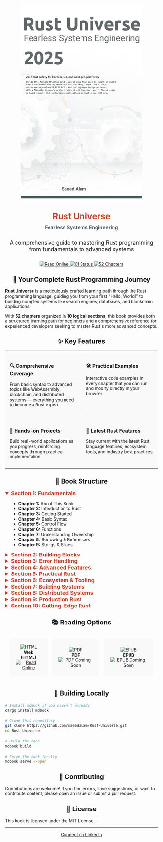 <div align="center">
  <img src="Rust Univers.png" alt="Rust Universe Book Cover" width="400px">
  
  <h1 style="color: #CE412B; margin-bottom: 0;">Rust Universe</h1>
  <h3 style="color: #556270; margin-top: 10px; margin-bottom: 30px;">Fearless Systems Engineering</h3>
  
  <p style="font-size: 18px; max-width: 600px; margin: 0 auto 30px auto;">
    A comprehensive guide to mastering Rust programming from fundamentals to advanced systems
  </p>

  <p>
    <a href="https://saeedalam.github.io/Rust-Universe">
      <img src="https://img.shields.io/badge/Read-Online-CE412B?style=for-the-badge&logo=rust" alt="Read Online">
    </a>
    <a href="https://github.com/saeedalam/Rust-Universe/actions">
      <img src="https://img.shields.io/badge/CI-Status-4E9A26?style=for-the-badge&logo=github-actions" alt="CI Status">
    </a>
    <a href="#book-structure">
      <img src="https://img.shields.io/badge/Chapters-52-FF7800?style=for-the-badge&logo=bookstack" alt="52 Chapters">
    </a>
  </p>
</div>

<div align="center">
  <h2>🚀 Your Complete Rust Programming Journey</h2>
</div>

**Rust Universe** is a meticulously crafted learning path through the Rust programming language, guiding you from your first "Hello, World!" to building complex systems like search engines, databases, and blockchain applications.

With **52 chapters** organized in **10 logical sections**, this book provides both a structured learning path for beginners and a comprehensive reference for experienced developers seeking to master Rust's more advanced concepts.

<div align="center">
  <h2>✨ Key Features</h2>
</div>

<table>
  <tr>
    <td width="50%" style="padding: 15px; background-color: #f9f9f9; border-radius: 10px; vertical-align: top;">
      <h3>🔍 Comprehensive Coverage</h3>
      <p>From basic syntax to advanced topics like WebAssembly, blockchain, and distributed systems — everything you need to become a Rust expert</p>
    </td>
    <td width="50%" style="padding: 15px; background-color: #f9f9f9; border-radius: 10px; vertical-align: top;">
      <h3>🛠️ Practical Examples</h3>
      <p>Interactive code examples in every chapter that you can run and modify directly in your browser</p>
    </td>
  </tr>
  <tr>
    <td width="50%" style="padding: 15px; background-color: #f9f9f9; border-radius: 10px; vertical-align: top;">
      <h3>🧪 Hands-on Projects</h3>
      <p>Build real-world applications as you progress, reinforcing concepts through practical implementation</p>
    </td>
    <td width="50%" style="padding: 15px; background-color: #f9f9f9; border-radius: 10px; vertical-align: top;">
      <h3>🔄 Latest Rust Features</h3>
      <p>Stay current with the latest Rust language features, ecosystem tools, and industry best practices</p>
    </td>
  </tr>
</table>

<div align="center">
  <h2 id="book-structure">📖 Book Structure</h2>
</div>

<details open>
<summary style="cursor: pointer; font-weight: bold; font-size: 18px; color: #CE412B;"><strong>Section 1: Fundamentals</strong></summary>

<div style="padding-left: 20px;">

- **Chapter 1:** About This Book
- **Chapter 2:** Introduction to Rust
- **Chapter 3:** Getting Started
- **Chapter 4:** Basic Syntax
- **Chapter 5:** Control Flow
- **Chapter 6:** Functions
- **Chapter 7:** Understanding Ownership
- **Chapter 8:** Borrowing & References
- **Chapter 9:** Strings & Slices
</div>
</details>

<details>
<summary style="cursor: pointer; font-weight: bold; font-size: 18px; color: #CE412B;"><strong>Section 2: Building Blocks</strong></summary>

<div style="padding-left: 20px;">

- **Chapter 10:** Advanced Ownership
- **Chapter 11:** Structs
- **Chapter 12:** Enums
- **Chapter 13:** Modules
- **Chapter 14:** Collections
- **Chapter 15:** Generics
- **Chapter 16:** Traits
- **Chapter 17:** Advanced Traits
- **Chapter 18:** Lifetimes
</div>
</details>

<details>
<summary style="cursor: pointer; font-weight: bold; font-size: 18px; color: #CE412B;"><strong>Section 3: Error Handling</strong></summary>

<div style="padding-left: 20px;">

- **Chapter 19:** Panic!
- **Chapter 20:** Result & Option
- **Chapter 21:** Error Patterns
</div>
</details>

<details>
<summary style="cursor: pointer; font-weight: bold; font-size: 18px; color: #CE412B;"><strong>Section 4: Advanced Features</strong></summary>

<div style="padding-left: 20px;">

- **Chapter 22:** Iterators
- **Chapter 23:** Closures
- **Chapter 24:** Concurrency
- **Chapter 25:** Async/Await
- **Chapter 26:** Macros
- **Chapter 27:** Unsafe Rust
</div>
</details>

<details>
<summary style="cursor: pointer; font-weight: bold; font-size: 18px; color: #CE412B;"><strong>Section 5: Practical Rust</strong></summary>

<div style="padding-left: 20px;">

- **Chapter 28:** Testing
- **Chapter 29:** CLI Applications
- **Chapter 30:** Web Development
- **Chapter 31:** Database Access
- **Chapter 32:** Network Programming
- **Chapter 33:** Systems Programming
</div>
</details>

<details>
<summary style="cursor: pointer; font-weight: bold; font-size: 18px; color: #CE412B;"><strong>Section 6: Ecosystem & Tooling</strong></summary>

<div style="padding-left: 20px;">

- **Chapter 34:** Cargo in Depth
- **Chapter 35:** Build Systems
- **Chapter 36:** Performance Optimization
- **Chapter 37:** Interoperability
</div>
</details>

<details>
<summary style="cursor: pointer; font-weight: bold; font-size: 18px; color: #CE412B;"><strong>Section 7: Building Systems</strong></summary>

<div style="padding-left: 20px;">

- **Chapter 38:** Building a Database
- **Chapter 39:** Game Development
- **Chapter 40:** Cloud Native Applications
</div>
</details>

<details>
<summary style="cursor: pointer; font-weight: bold; font-size: 18px; color: #CE412B;"><strong>Section 8: Distributed Systems</strong></summary>

<div style="padding-left: 20px;">

- **Chapter 41:** Distributed Systems
- **Chapter 42:** Machine Learning
- **Chapter 43:** Embedded Development
</div>
</details>

<details>
<summary style="cursor: pointer; font-weight: bold; font-size: 18px; color: #CE412B;"><strong>Section 9: Production Rust</strong></summary>

<div style="padding-left: 20px;">

- **Chapter 44:** Production-Ready Code
- **Chapter 45:** Building a Search Engine
- **Chapter 46:** Building a Programming Language
</div>
</details>

<details>
<summary style="cursor: pointer; font-weight: bold; font-size: 18px; color: #CE412B;"><strong>Section 10: Cutting-Edge Rust</strong></summary>

<div style="padding-left: 20px;">

- **Chapter 47:** Blockchain Development
- **Chapter 48:** Big Data Processing
- **Chapter 49:** WebAssembly & Frontend
- **Chapter 50:** Advanced Memory Management
- **Chapter 51:** Edge Computing
- **Chapter 52:** Security Patterns
</div>
</details>

<div align="center">
  <h2>📚 Reading Options</h2>
</div>

<div align="center">
  <table style="border-collapse: separate; border-spacing: 15px; margin: 0 auto;">
    <tr>
      <td align="center" style="padding: 20px; background-color: #f9f9f9; border-radius: 10px;">
        <img src="https://img.icons8.com/color/48/000000/html-5--v1.png" alt="HTML" style="width: 48px; height: 48px;"><br>
        <strong>Web (HTML)</strong><br>
        <a href="https://saeedalam.github.io/Rust-Universe">
          <img src="https://img.shields.io/badge/Read-Online-CE412B?style=for-the-badge" alt="Read Online">
        </a>
      </td>
      <td align="center" style="padding: 20px; background-color: #f9f9f9; border-radius: 10px;">
        <img src="https://img.icons8.com/color/48/000000/pdf.png" alt="PDF" style="width: 48px; height: 48px;"><br>
        <strong>PDF</strong><br>
        <img src="https://img.shields.io/badge/Coming-Soon-808080?style=for-the-badge" alt="PDF Coming Soon">
      </td>
      <td align="center" style="padding: 20px; background-color: #f9f9f9; border-radius: 10px;">
        <img src="https://img.icons8.com/color/48/000000/epub.png" alt="EPUB" style="width: 48px; height: 48px;"><br>
        <strong>EPUB</strong><br>
        <img src="https://img.shields.io/badge/Coming-Soon-808080?style=for-the-badge" alt="EPUB Coming Soon">
      </td>
    </tr>
  </table>
</div>

<div align="center">
  <h2>🔧 Building Locally</h2>
</div>

```bash
# Install mdBook if you haven't already
cargo install mdbook

# Clone this repository
git clone https://github.com/saeedalam/Rust-Universe.git
cd Rust-Universe

# Build the book
mdbook build

# Serve the book locally
mdbook serve --open
```

<div align="center">
  <h2>👥 Contributing</h2>
</div>

Contributions are welcome! If you find errors, have suggestions, or want to contribute content, please open an issue or submit a pull request.

<div align="center">
  <h2>📜 License</h2>
</div>

This book is licensed under the MIT License.

---

<div align="center">
  <p>
    <a href="https://www.linkedin.com/in/saeedvalam">Connect on LinkedIn</a>
  </p>
</div>
